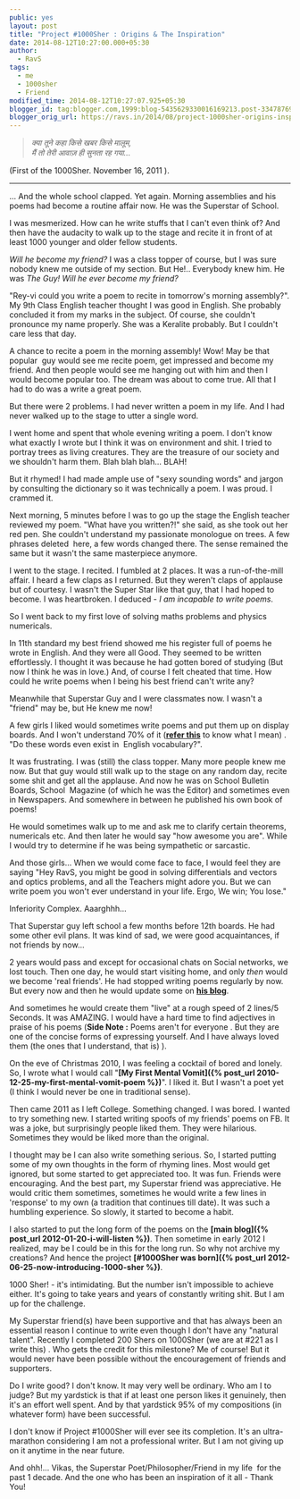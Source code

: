 ```yaml
---
public: yes
layout: post
title: "Project #1000Sher : Origins & The Inspiration"
date: 2014-08-12T10:27:00.000+05:30
author:
  - RavS
tags:
  - me
  - 1000sher
  - Friend
modified_time: 2014-08-12T10:27:07.925+05:30
blogger_id: tag:blogger.com,1999:blog-5435629330016169213.post-334787699737396287
blogger_orig_url: https://ravs.in/2014/08/project-1000sher-origins-inspiration.html
---
```


> _क्या तूने कहा किसे खबर किसे मालूम,  
> मैं तो तेरी आवाज़ ही सुनता रह गया…_

(First of the 1000Sher. November 16, 2011 ). 

  

* * *

  

... And the whole school clapped. Yet again. Morning assemblies and his poems had become a routine affair now. He was the Superstar of School. 

  

I was mesmerized. How can he write stuffs that I can't even think of? And then have the audacity to walk up to the stage and recite it in front of at least 1000 younger and older fellow students. 

  

_Will he become my friend?_ I was a class topper of course, but I was sure nobody knew me outside of my section. But He!.. Everybody knew him. He was _The Guy!_ _Will he ever become my friend?_ 

  

"Rey-vi could you write a poem to recite in tomorrow's morning assembly?". My 9th Class English teacher thought I was good in English. She probably concluded it from my marks in the subject. Of course, she couldn't pronounce my name properly. She was a Keralite probably. But I couldn't care less that day.  
  
A chance to recite a poem in the morning assembly! Wow! May be that popular  guy would see me recite poem, get impressed and become my friend. And then people would see me hanging out with him and then I would become popular too. The dream was about to come true. All that I had to do was a write a great poem. 

  

But there were 2 problems. I had never written a poem in my life. And I had never walked up to the stage to utter a single word. 

  

I went home and spent that whole evening writing a poem. I don't know what exactly I wrote but I think it was on environment and shit. I tried to portray trees as living creatures. They are the treasure of our society and we shouldn't harm them. Blah blah blah... BLAH! 

  

But it rhymed! I had made ample use of "sexy sounding words" and jargon by consulting the dictionary so it was technically a poem. I was proud. I crammed it. 

  

Next morning, 5 minutes before I was to go up the stage the English teacher reviewed my poem. "What have you written?!" she said, as she took out her red pen. She couldn't understand my passionate monologue on trees. A few phrases deleted  here, a few words changed there. The sense remained the same but it wasn't the same masterpiece anymore. 

  

I went to the stage. I recited. I fumbled at 2 places. It was a run-of-the-mill affair. I heard a few claps as I returned. But they weren't claps of applause but of courtesy. I wasn't the Super Star like that guy, that I had hoped to become. I was heartbroken. I deduced - _I am incapable to write poems_. 

  

So I went back to my first love of solving maths problems and physics numericals. 

  

In 11th standard my best friend showed me his register full of poems he wrote in English. And they were all Good. They seemed to be written effortlessly. I thought it was because he had gotten bored of studying (But now I think he was in love.) And, of course I felt cheated that time. How could he write poems when I being his best friend can't write any? 

  

Meanwhile that Superstar Guy and I were classmates now. I wasn't a "friend" may be, but He knew me now!

  

A few girls I liked would sometimes write poems and put them up on display boards. And I won't understand 70% of it (**[refer this](http://theimpulsivemind.blogspot.in/2014/04/you-are-beautiful.html)** to know what I mean) . "Do these words even exist in  English vocabulary?". 

  

It was frustrating. I was (still) the class topper. Many more people knew me now. But that guy would still walk up to the stage on any random day, recite some shit and get all the applause. And now he was on School Bulletin Boards, School  Magazine (of which he was the Editor) and sometimes even in Newspapers. And somewhere in between he published his own book of poems! 

  

He would sometimes walk up to me and ask me to clarify certain theorems, numericals etc. And then later he would say "how awesome you are". While I would try to determine if he was being sympathetic or sarcastic. 

  

And those girls... When we would come face to face, I would feel they are saying "Hey RavS, you might be good in solving differentials and vectors and optics problems, and all the Teachers might adore you. But we can write poem you won't ever understand in your life. Ergo, We win; You lose."

  

Inferiority Complex. Aaarghhh... 

  

That Superstar guy left school a few months before 12th boards. He had some other evil plans. It was kind of sad, we were good acquaintances, if not friends by now... 

  

2 years would pass and except for occasional chats on Social networks, we lost touch. Then one day, he would start visiting home, and only _then_ would we become 'real friends'. He had stopped writing poems regularly by now. But every now and then he would update some on **[his blog](http://vksingh007.blogspot.in/)**.  
  
And sometimes he would create them "live" at a rough speed of 2 lines/5 Seconds. It was AMAZING. I would have a hard time to find adjectives in praise of his poems (**Side Note :** Poems aren't for everyone . But they are one of the concise forms of expressing yourself. And I have always loved them (the ones that I understand, that is) ).

  

  

On the eve of Christmas 2010, I was feeling a cocktail of bored and lonely. So, I wrote what I would call "**[My First Mental Vomit]({% post_url 2010-12-25-my-first-mental-vomit-poem %})**". I liked it. But I wasn't a poet yet (I think I would never be one in traditional sense).  
  
Then came 2011 as I left College. Something changed. I was bored. I wanted to try something new. I started writing spoofs of my friends' poems on FB. It was a joke, but surprisingly people liked them. They were hilarious. Sometimes they would be liked more than the original. 

  

I thought may be I can also write something serious. So, I started putting some of my own thoughts in the form of rhyming lines. Most would get ignored, but some started to get appreciated too. It was fun. Friends were encouraging. And the best part, my Superstar friend was appreciative. He would critic them sometimes, sometimes he would write a few lines in 'response' to my own (a tradition that continues till date). It was such a humbling experience. So slowly, it started to become a habit. 

  

I also started to put the long form of the poems on the **[main blog]({% post_url 2012-01-20-i-will-listen %})**. Then sometime in early 2012 I realized, may be I could be in this for the long run. So why not archive my creations? And hence the project **[#1000Sher was born]({% post_url 2012-06-25-now-introducing-1000-sher %})**. 

  

1000 Sher! - it's intimidating. But the number isn't impossible to achieve either. It's going to take years and years of constantly writing shit. But I am up for the challenge. 

  

My Superstar friend(s) have been supportive and that has always been an essential reason I continue to write even though I don't have any "natural talent". Recently I completed 200 Shers on 1000Sher (we are at #221 as I write this) . Who gets the credit for this milestone? Me of course! But it would never have been possible without the encouragement of friends and supporters. 

  

Do I write good? I don't know. It may very well be ordinary. Who am I to judge? But my yardstick is that if at least one person likes it genuinely, then it's an effort well spent. And by that yardstick 95% of my compositions (in whatever form) have been successful. 

  

I don't know if Project #1000Sher will ever see its completion. It's an ultra-marathon considering I am not a professional writer. But I am not giving up on it anytime in the near future. 

  

And ohh!... Vikas, the Superstar Poet/Philosopher/Friend in my life  for the past 1 decade. And the one who has been an inspiration of it all - Thank You!

